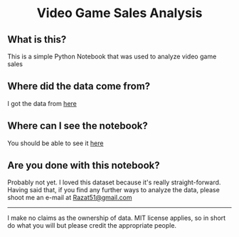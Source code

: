 # <p align="center"> Video Game Sales Analysis </p>

## What is this?
This is a simple Python Notebook that was used to analyze video game sales


## Where did the data come from?
I got the data from [here](https://www.kaggle.com/gregorut/videogamesales)

## Where can I see the notebook?
You should be able to see it [here](vgsales.ipynb)

## Are you done with this notebook?
Probably not yet. I loved this dataset because it's really straight-forward. 
Having said that, if you find any further ways to analyze the data, please shoot me an e-mail at 
<a href = "mailto:Razat51@gmail.com" target = "_blank">Razat51@gmail.com</a>

---

I make no claims as the ownership of data. MIT license applies, so in short do what you will but please credit the appropriate people. 